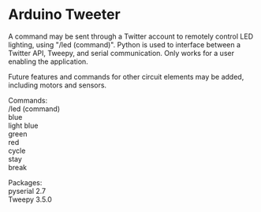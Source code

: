 # Arduino Tweeter

A command may be sent through a Twitter account to remotely control LED lighting, using "/led (command)". 
Python is used to interface between a Twitter API, Tweepy, and serial communication. 
Only works for a user enabling the application.

Future features and commands for other circuit elements may be added, including motors and sensors.

Commands:<br />
/led (command)<br />
     blue<br />
     light blue<br />
     green<br />
     red<br />
     cycle<br />
     stay<br />
     break

Packages:<br />
pyserial 2.7<br />
Tweepy 3.5.0

